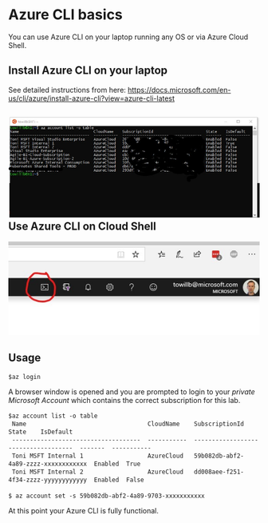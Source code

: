 
Azure CLI basics
===========================

You can use Azure CLI on your laptop running any OS or via Azure Cloud Shell.

Install Azure CLI on your laptop
--------------------------------

See detailed instructions from here:
https://docs.microsoft.com/en-us/cli/azure/install-azure-cli?view=azure-cli-latest

![WSL](/images/wsl1.jpg)
Use Azure CLI on Cloud Shell
----------------------------

![Cloud Shell](/images/cloudshell1.jpg)

Usage
-----
```
$az login
```
A browser window is opened and you are prompted to login to your *private Microsoft Account* which contains the correct subscription for this lab.

```
$az account list -o table
 Name                                  CloudName    SubscriptionId                        State    IsDefault
 ------------------------------------  -----------  ------------------------------------  -------  -----------
 Toni MSFT Internal 1                  AzureCloud   59b082db-abf2-4a89-zzzz-xxxxxxxxxxxx  Enabled  True
 Toni MSFT Internal 2                  AzureCloud   dd008aee-f251-4f34-zzzz-yyyyyyyyyyyy  Enabled  False

$ az account set -s 59b082db-abf2-4a89-9703-xxxxxxxxxxx
```

At this point your Azure CLI is fully functional.


